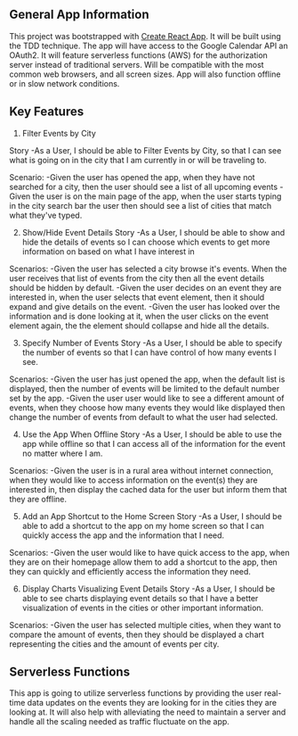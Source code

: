 ## General App Information

This project was bootstrapped with [Create React App](https://github.com/facebook/create-react-app).
It will be built using the TDD technique.
The app will have access to the Google Calendar API an OAuth2.
It will feature serverless functions (AWS) for the authorization server instead of traditional servers.
Will be compatible with the most common web browsers, and all screen sizes.
App will also function offline or in slow network conditions.

## Key Features

1. Filter Events by City

Story
-As a User, I should be able to Filter Events by City, so that I can see what is going on in the city that I am currently in or will be traveling to.

Scenario:
-Given the user has opened the app, when they have not searched for a city, then the user should see a list of all upcoming events
-Given the user is on the main page of the app, when the user starts typing in the city search bar the user then should see a list of cities that match what they've typed.

2. Show/Hide Event Details
   Story
   -As a User, I should be able to show and hide the details of events so I can choose which events to get more information on based on what I have interest in

Scenarios:
-Given the user has selected a city browse it's events. When the user receives that list of events from the city then all the event details should be hidden by default.
-Given the user decides on an event they are interested in, when the user selects that event element, then it should expand and give details on the event.
-Given the user has looked over the information and is done looking at it, when the user clicks on the event element again, the the element should collapse and hide all the details.

3. Specify Number of Events
   Story
   -As a User, I should be able to specify the number of events so that I can have control of how many events I see.

Scenarios:
-Given the user has just opened the app, when the default list is displayed, then the number of events will be limited to the default number set by the app.
-Given the user user would like to see a different amount of events, when they choose how many events they would like displayed then change the number of events from default to what the user had selected.

4. Use the App When Offline
   Story
   -As a User, I should be able to use the app while offline so that I can access all of the information for the event no matter where I am.

Scenarios:
-Given the user is in a rural area without internet connection, when they would like to access information on the event(s) they are interested in, then display the cached data for the user but inform them that they are offline.

5. Add an App Shortcut to the Home Screen
   Story
   -As a User, I should be able to add a shortcut to the app on my home screen so that I can quickly access the app and the information that I need.

Scenarios:
-Given the user would like to have quick access to the app, when they are on their homepage allow them to add a shortcut to the app, then they can quickly and efficiently access the information they need.

6. Display Charts Visualizing Event Details
   Story
   -As a User, I should be able to see charts displaying event details so that I have a better visualization of events in the cities or other important information.

Scenarios:
-Given the user has selected multiple cities, when they want to compare the amount of events, then they should be displayed a chart representing the cities and the amount of events per city.

## Serverless Functions

This app is going to utilize serverless functions by providing the user real-time data updates on the events they are looking for in the cities they are looking at. It will also help with alleviating the need to maintain a server and handle all the scaling needed as traffic fluctuate on the app.
